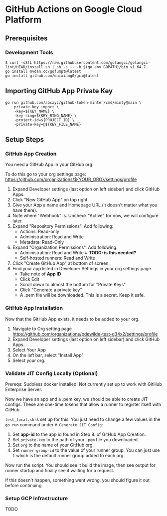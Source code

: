 # GitHub Actions on Google Cloud Platform

## Prerequisites

### Development Tools

```shell
$ curl -sSfL https://raw.githubusercontent.com/golangci/golangci-lint/HEAD/install.sh | sh -s -- -b $(go env GOPATH)/bin v1.64.7
go install mvdan.cc/gofumpt@latest
go install github.com/daixiang0/gci@latest
```

## Importing GitHub App Private Key

```shell
go run github.com/abcxyz/github-token-minter/cmd/minty@main \
    private-key import \
    -key=${KEY_NAME} \
    -key-ring=${KEY_RING_NAME} \
    -project-id=${PROJECT_ID} \
    -private-key=@${KEY_FILE_NAME}
```

## Setup Steps

### GitHub App Creation

You need a GitHub App in your GitHub org.

To do this go to your org settings page:
https://github.com/organizations/${YOUR_ORG}/settings/profile

1. Expand Developer settings (last option on left sidebar) and click GitHub Apps.
2. Click "New GitHub App" on top right.
3. Give your App a name and Homepage URL (it doesn't matter what you have there).
4. Note where "Webhook" is. Uncheck "Active" for now, we will configure later.
5. Expand "Repository Permissions". Add following:
    - Actions: Read-only
    - Administration: Read and Write
    - Metadata: Read-Only
6. Expand "Organization Permissions". Add following:
    - Administration: Read and Write # **TODO: is this needed?**
    - Self-hosted runners: Read and Write
7. Click "Create GitHub App" at bottom of screen.
8. Find your app listed in Developer Settings in your org settings page.
    - Take note of **App ID**
    - Click Edit
    - Scroll down to almost the bottom for "Private Keys"
    - Click "Generate a private key"
    - A .pem file will be downloaded. This is a secret. Keep it safe.

### GitHub App Installation

Now that the GitHub App exists, it needs to be added to your org.

1. Navigate to Org setting page https://github.com/organizations/pdewilde-test-g34x2/settings/profile
2. Expand Developer settings (last option on left sidebar) and click GitHub Apps.
3. Select Your App
4. On the left bar, select "Install App"
5. Select your org.

### Validate JIT Config Locally (Optional)
Prereqs: Sudoless docker installed. Not currently set up to work with GitHub Enterprise Server.

Now we have an app and a .pem key, we should be able to create JIT configs. These
are one-time tokens that allow a runner to register itself with GitHub.

`test_local.sh` is set up for this. You just need to change a few values in
the `go run` command under `# Generate JIT Config`:
1. Set **app-id** to the app id found in Step 8. of GitHub App Creation.
2. Set `private-key` to the path of your `.pem` file you downloaded.
3. Set `org` to the name of your GitHub org.
4. Set `runner-group-id` to the value of your runner group. You can just use `1` which is the default runner group added to each org.

Now run the script. You should see it build the image,
then see output for runner startup and finally see it waiting for a request.

If this doesn't happen, something went wrong, you should figure it out before
continuing.

### Setup GCP Infrastructure

TODO
